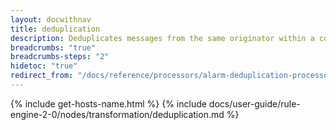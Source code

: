 ```yaml
---
layout: docwithnav
title: deduplication
description: Deduplicates messages from the same originator within a configurable time interval using strategies to return either the first, last, or all messages as a combined result.
breadcrumbs: "true"
breadcrumbs-steps: "2"
hidetoc: "true"
redirect_from: "/docs/reference/processors/alarm-deduplication-processor/"
---
```


{% include get-hosts-name.html %}
{% include docs/user-guide/rule-engine-2-0/nodes/transformation/deduplication.md %}
